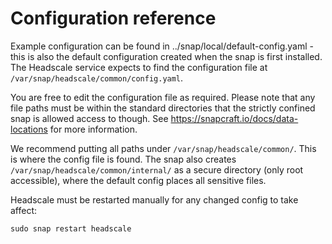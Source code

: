 # Configuration reference

Example configuration can be found in ../snap/local/default-config.yaml - this is also the default configuration created when the snap is first installed.
The Headscale service expects to find the configuration file at `/var/snap/headscale/common/config.yaml`.

You are free to edit the configuration file as required.
Please note that any file paths must be within the standard directories that the strictly confined snap is allowed access to though.
See https://snapcraft.io/docs/data-locations for more information.

We recommend putting all paths under `/var/snap/headscale/common/`.
This is where the config file is found.
The snap also creates `/var/snap/headscale/common/internal/` as a secure directory (only root accessible),
where the default config places all sensitive files.

Headscale must be restarted manually for any changed config to take affect:

```
sudo snap restart headscale
```
